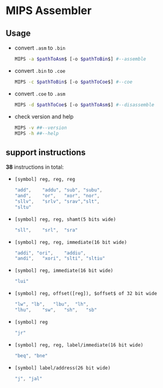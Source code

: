 # MIPS  Assembler

## Usage

+ convert `.asm` to `.bin`

  ```bash
  MIPS -a $pathToAsm$ [-o $pathToBin$] #--assemble
  ```

+ convert `.bin` to `.coe`

  ```bash
  MIPS -c $pathToBin$ [-o $pathToCoe$] #--coe
  ```

+ convert `.coe` to `.asm`

  ```bash
  MIPS -d $pathToCoe$ [-o $pathToAsm$] #--disassemble
  ```

+ check version and help

  ```bash
  MIPS -v ##--version
  MIPS -h ##--help
  ```

## support instructions

**38** instructions in total:

+ `[symbol] reg, reg, reg`

  ```c++
  "add",	"addu",	"sub", "subu", 
  "and",	"or",	"xor", "nor", 
  "sllv",	"srlv",	"srav","slt",
  "sltu"
  ```

+ `[symbol] reg, reg, shamt(5 bits wide)`

  ```c++
  "sll",	"srl",	"sra"
  ```

+ `[symbol] reg, reg, immediate(16 bit wide)`

  ```c++
  "addi", "ori",	"addiu",
  "andi",	"xori", "slti",	"sltiu"
  ```

+ `[symbol] reg, immediate(16 bit wide)`

  ```c++
  "lui"
  ```

+ `[symbol] reg, offset([reg]), $offset$ of 32 bit wide `

  ```c++
  "lw",	"lb",	"lbu",	"lh",
  "lhu",	"sw",	"sh",	"sb"
  ```

+ `[symbol] reg`

  ```c++
  "jr"
  ```

+ `[symbol] reg, reg, label/immediate(16 bit wide)`

  ```c++
  "beq", "bne"
  ```

+ `[symbol] label/address(26 bit wide)`

  ```c++
  "j", "jal"
  ```

  